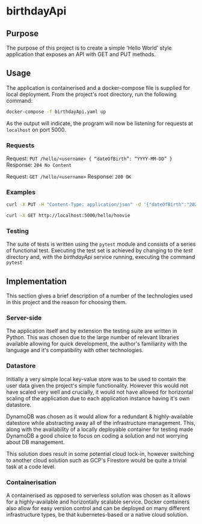 # birthdayApi

## Purpose

The purpose of this project is to create a simple 'Hello World' style application that exposes an API with GET and PUT methods.

## Usage

The application is containerised and a docker-compose file is supplied for local deployment. From the project's root directory, run the following command:

```bash
docker-compose -f birthdayApi.yaml up
```

As the output will indicate, the program will now be listening for requests at `localhost` on port 5000.

### Requests

Request: `PUT /hello/<username> { “dateOfBirth”: “YYYY-MM-DD” }`
Response: `204 No Content`

Request: `GET /hello/<username>`
Response: `200 OK`

### Examples

```bash
curl -X PUT -H "Content-Type: application/json" -d '{"dateOfBirth":"2021-06-06"}' http://localhost:5000/hello/adam

curl -X GET http://localhost:5000/hello/hoovie
```

### Testing

The suite of tests is written using the `pytest` module and consists of a series of functional test. Executing the test set is achieved by changing to the _test_ directory and, with the _birthdayApi_ service running, executing the command `pytest`

## Implementation

This section gives a brief description of a number of the technologies used in this project and the reason for choosing them.

### Server-side

The application itself and by extension the testing suite are written in Python. This was chosen due to the large number of relevant libraries available allowing for quick development, the author's familiarity with the language and it's compatibility with other technologies.

### Datastore

Initially a very simple local key-value store was to be used to contain the user data given the project's simple functionality. However this would not have scaled very well and crucially, it would not have allowed for horizontal scaling of the application due to each application instance having it's own datastore. 

DynamoDB was chosen as it would allow for a redundant & highly-available datestore while abstracting away all of the infrastructure management. This, along with the availability of a locally deployable container for testing made DynamoDB a good choice to focus on coding a solution and not worrying about DB management. 

This solution does result in some potential cloud lock-in, however switching to another cloud solution such as GCP's Firestore would be quite a trivial task at a code level.

### Containerisation

A containerised as opposed to serverless solution was chosen as it allows for a highly-available and horizontally scalable service. Docker containers also allow for easy version control and can be deployed on many different infrastructure types, be that kubernetes-based or a native cloud solution.